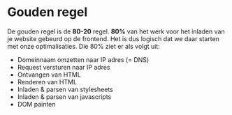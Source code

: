 # Gouden regel

De gouden regel is de **80-20** regel. **80%** van het werk voor het inladen van je website gebeurd op de frontend. Het is dus logisch dat we daar starten met onze optimalisaties. Die 80% ziet er als volgt uit:

* Domeinnaam omzetten naar IP adres \(= DNS\)
* Request versturen naar IP adres
* Ontvangen van HTML
* Renderen van HTML
* Inladen & parsen van stylesheets
* Inladen & parsen van javascripts
* DOM painten
